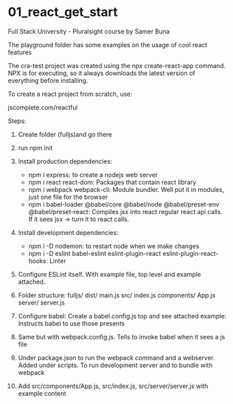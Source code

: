 # 01_react_get_start
Full Stack University - Pluralsight course by Samer Buna


The playground folder has some examples on the usage of cool react features

The cra-test project was created using the npx create-react-app command. NPX is for executing, so it always downloads the latest version of everything before installing.

To create a react project from scratch, use:

jscomplete.com/reactful

Steps:

1. Create folder (fulljs)and go there
2. run npm init
3. Install production dependencies:
    - npm i express: to create a nodejs web server
    - npm i react react-dom: Packages that contain react library
    - npm i webpack webpack-cli: Module bundler. Well put it in modules, just one file for the browser
    - npm i babel-loader @babel/core @babel/node @babel/preset-env @babel/preset-react: Compiles jsx into react regular react api calls. If it sees jsx -> turn it to react calls. 
3. Install development dependencies:
    - npm i -D nodemon: to restart node when we make changes
    - npm i -D eslint babel-eslint eslint-plugin-react eslint-plugin-react-hooks: Linter

4. Configure ESLint itself. With example file, top level and example attached.
5. Folder structure:
            fulljs/
            dist/
                main.js
            src/
                index.js
                components/
                App.js
                server/
                server.js
6. Configure babel: Create a babel.config.js top and see attached example: Instructs babel to use those presents
7. Same but with webpack.config.js. Tells to invoke babel when it sees a js file
8. Under package.json to run the webpack command and a webserver. Added under scripts. To run development server and to bundle with webpack
9. Add src/components/App.js, src/index.js, src/server/server.js with example content


